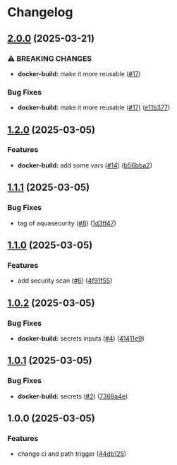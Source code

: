 # Changelog

## [2.0.0](https://github.com/iExecBlockchainComputing/github-actions-workflows/compare/docker-build-v1.2.0...docker-build-v2.0.0) (2025-03-21)


### ⚠ BREAKING CHANGES

* **docker-build:** make it more reusable ([#17](https://github.com/iExecBlockchainComputing/github-actions-workflows/issues/17))

### Bug Fixes

* **docker-build:** make it more reusable ([#17](https://github.com/iExecBlockchainComputing/github-actions-workflows/issues/17)) ([e11b377](https://github.com/iExecBlockchainComputing/github-actions-workflows/commit/e11b377b8ed53820151de5687ecac0b09c251810))

## [1.2.0](https://github.com/iExecBlockchainComputing/github-actions-workflows/compare/docker-build-v1.1.1...docker-build-v1.2.0) (2025-03-05)


### Features

* **docker-build:** add some vars ([#14](https://github.com/iExecBlockchainComputing/github-actions-workflows/issues/14)) ([b56bba2](https://github.com/iExecBlockchainComputing/github-actions-workflows/commit/b56bba2f4ae61f67bcb2a442a119855cdb4a133d))

## [1.1.1](https://github.com/iExecBlockchainComputing/github-actions-workflows/compare/docker-build-v1.1.0...docker-build-v1.1.1) (2025-03-05)


### Bug Fixes

* tag of aquasecurity ([#8](https://github.com/iExecBlockchainComputing/github-actions-workflows/issues/8)) ([1d3ff47](https://github.com/iExecBlockchainComputing/github-actions-workflows/commit/1d3ff475697b55b43dd42eb600d41cd42d8d0d37))

## [1.1.0](https://github.com/iExecBlockchainComputing/github-actions-workflows/compare/docker-build-v1.0.2...docker-build-v1.1.0) (2025-03-05)


### Features

* add security scan ([#6](https://github.com/iExecBlockchainComputing/github-actions-workflows/issues/6)) ([4f91f55](https://github.com/iExecBlockchainComputing/github-actions-workflows/commit/4f91f5525d8c7986d9aa1b1273ec229da39a7dec))

## [1.0.2](https://github.com/iExecBlockchainComputing/github-actions-workflows/compare/docker-build-v1.0.1...docker-build-v1.0.2) (2025-03-05)


### Bug Fixes

* **docker-build:** secrets inputs ([#4](https://github.com/iExecBlockchainComputing/github-actions-workflows/issues/4)) ([41411e9](https://github.com/iExecBlockchainComputing/github-actions-workflows/commit/41411e9b11230d6afad0fc8b2cf60b99154448d9))

## [1.0.1](https://github.com/iExecBlockchainComputing/github-actions-workflows/compare/docker-build-v1.0.0...docker-build-v1.0.1) (2025-03-05)


### Bug Fixes

* **docker-build:** secrets ([#2](https://github.com/iExecBlockchainComputing/github-actions-workflows/issues/2)) ([7368a4e](https://github.com/iExecBlockchainComputing/github-actions-workflows/commit/7368a4e617903a09e0b426d50d8b99abb7107bf9))

## 1.0.0 (2025-03-05)


### Features

* change ci and path trigger ([44db125](https://github.com/iExecBlockchainComputing/github-actions-workflows/commit/44db1257a68422bcec273a80f75173012cb30f56))
